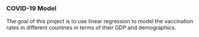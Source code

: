 ### COVID-19 Model

The goal of this project is to use linear regression to model the vaccination rates in different countries in terms of their GDP and demographics.

